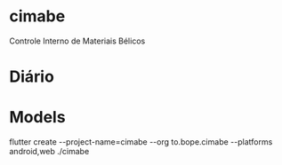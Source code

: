 # cimabe

Controle Interno de Materiais Bélicos

# Diário


# Models

flutter create --project-name=cimabe --org to.bope.cimabe --platforms android,web ./cimabe